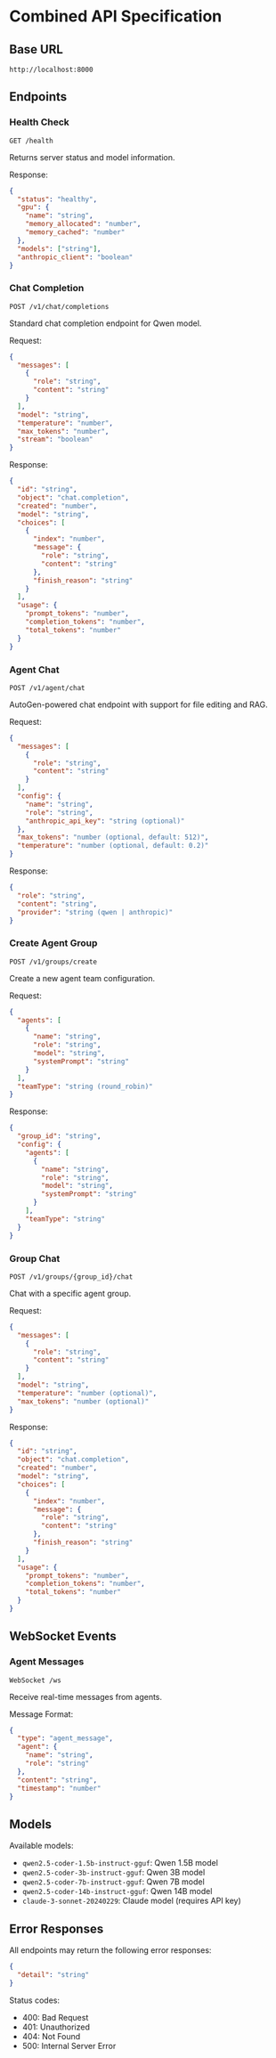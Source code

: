 # Combined API Specification

## Base URL
`http://localhost:8000`

## Endpoints

### Health Check
```
GET /health
```
Returns server status and model information.

Response:
```json
{
  "status": "healthy",
  "gpu": {
    "name": "string",
    "memory_allocated": "number",
    "memory_cached": "number"
  },
  "models": ["string"],
  "anthropic_client": "boolean"
}
```

### Chat Completion
```
POST /v1/chat/completions
```
Standard chat completion endpoint for Qwen model.

Request:
```json
{
  "messages": [
    {
      "role": "string",
      "content": "string"
    }
  ],
  "model": "string",
  "temperature": "number",
  "max_tokens": "number",
  "stream": "boolean"
}
```

Response:
```json
{
  "id": "string",
  "object": "chat.completion",
  "created": "number",
  "model": "string",
  "choices": [
    {
      "index": "number",
      "message": {
        "role": "string",
        "content": "string"
      },
      "finish_reason": "string"
    }
  ],
  "usage": {
    "prompt_tokens": "number",
    "completion_tokens": "number",
    "total_tokens": "number"
  }
}
```

### Agent Chat
```
POST /v1/agent/chat
```
AutoGen-powered chat endpoint with support for file editing and RAG.

Request:
```json
{
  "messages": [
    {
      "role": "string",
      "content": "string"
    }
  ],
  "config": {
    "name": "string",
    "role": "string",
    "anthropic_api_key": "string (optional)"
  },
  "max_tokens": "number (optional, default: 512)",
  "temperature": "number (optional, default: 0.2)"
}
```

Response:
```json
{
  "role": "string",
  "content": "string",
  "provider": "string (qwen | anthropic)"
}
```

### Create Agent Group
```
POST /v1/groups/create
```
Create a new agent team configuration.

Request:
```json
{
  "agents": [
    {
      "name": "string",
      "role": "string",
      "model": "string",
      "systemPrompt": "string"
    }
  ],
  "teamType": "string (round_robin)"
}
```

Response:
```json
{
  "group_id": "string",
  "config": {
    "agents": [
      {
        "name": "string",
        "role": "string",
        "model": "string",
        "systemPrompt": "string"
      }
    ],
    "teamType": "string"
  }
}
```

### Group Chat
```
POST /v1/groups/{group_id}/chat
```
Chat with a specific agent group.

Request:
```json
{
  "messages": [
    {
      "role": "string",
      "content": "string"
    }
  ],
  "model": "string",
  "temperature": "number (optional)",
  "max_tokens": "number (optional)"
}
```

Response:
```json
{
  "id": "string",
  "object": "chat.completion",
  "created": "number",
  "model": "string",
  "choices": [
    {
      "index": "number",
      "message": {
        "role": "string",
        "content": "string"
      },
      "finish_reason": "string"
    }
  ],
  "usage": {
    "prompt_tokens": "number",
    "completion_tokens": "number",
    "total_tokens": "number"
  }
}
```

## WebSocket Events

### Agent Messages
```
WebSocket /ws
```
Receive real-time messages from agents.

Message Format:
```json
{
  "type": "agent_message",
  "agent": {
    "name": "string",
    "role": "string"
  },
  "content": "string",
  "timestamp": "number"
}
```

## Models

Available models:
- `qwen2.5-coder-1.5b-instruct-gguf`: Qwen 1.5B model
- `qwen2.5-coder-3b-instruct-gguf`: Qwen 3B model
- `qwen2.5-coder-7b-instruct-gguf`: Qwen 7B model
- `qwen2.5-coder-14b-instruct-gguf`: Qwen 14B model
- `claude-3-sonnet-20240229`: Claude model (requires API key)

## Error Responses

All endpoints may return the following error responses:

```json
{
  "detail": "string"
}
```

Status codes:
- 400: Bad Request
- 401: Unauthorized
- 404: Not Found
- 500: Internal Server Error
